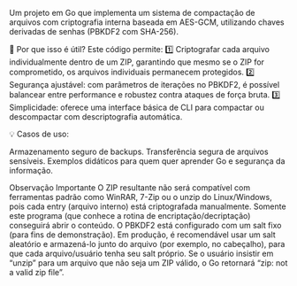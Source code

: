 Um projeto em Go que implementa um sistema de compactação de arquivos com criptografia interna baseada em AES-GCM, utilizando chaves derivadas de senhas (PBKDF2 com SHA-256).

🚀 Por que isso é útil?
Este código permite:
1️⃣ Criptografar cada arquivo individualmente dentro de um ZIP, garantindo que mesmo se o ZIP for comprometido, os arquivos individuais permanecem protegidos.
2️⃣ Segurança ajustável: com parâmetros de iterações no PBKDF2, é possível balancear entre performance e robustez contra ataques de força bruta.
3️⃣ Simplicidade: oferece uma interface básica de CLI para compactar ou descompactar com descriptografia automática.

💡 Casos de uso:

Armazenamento seguro de backups.
Transferência segura de arquivos sensíveis.
Exemplos didáticos para quem quer aprender Go e segurança da informação.

Observação Importante
O ZIP resultante não será compatível com ferramentas padrão como WinRAR, 7-Zip ou o unzip do Linux/Windows,
pois cada entry (arquivo interno) está criptografada manualmente.
Somente este programa (que conhece a rotina de encriptação/decriptação) conseguirá abrir o conteúdo.
O PBKDF2 está configurado com um salt fixo (para fins de demonstração). 
Em produção, é recomendável usar um salt aleatório e armazená-lo junto do arquivo 
(por exemplo, no cabeçalho), para que cada arquivo/usuário tenha seu salt próprio.
Se o usuário insistir em “unzip” para um arquivo que não seja um ZIP válido, 
o Go retornará “zip: not a valid zip file”.
